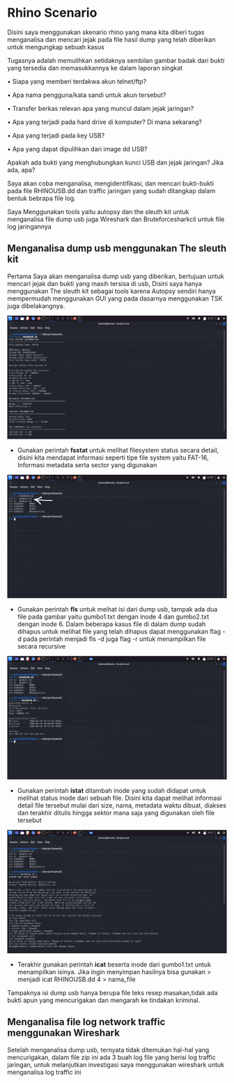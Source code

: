 # Rhino Scenario

Disini saya menggunakan skenario rhino yang mana kita diberi tugas menganalisa dan mencari jejak pada file hasil dump yang telah diberikan untuk mengungkap sebuah kasus 

Tugasnya adalah memulihkan setidaknya sembilan gambar badak dari bukti yang tersedia dan memasukkannya ke dalam laporan singkat

• Siapa yang memberi terdakwa akun telnet/ftp?

• Apa nama pengguna/kata sandi untuk akun tersebut?

• Transfer berkas relevan apa yang muncul dalam jejak jaringan?

• Apa yang terjadi pada hard drive di komputer? Di mana sekarang?

• Apa yang terjadi pada key USB?

• Apa yang dapat dipulihkan dari image dd USB?

Apakah ada bukti yang menghubungkan kunci USB dan jejak jaringan? Jika ada, apa?

Saya akan coba menganalisa, mengidentifikasi, dan mencari bukti-bukti pada file RHINOUSB.dd dan traffic jaringan yang sudah ditangkap dalam bentuk bebrapa file log.

Saya Menggunakan tools yaitu autopsy dan the sleuth kit untuk menganalisa file dump usb juga Wireshark dan Bruteforcesharkcli untuk file log jaringannya

## Menganalisa dump usb menggunakan The sleuth kit

Pertama Saya akan menganalisa dump usb yang diberikan, bertujuan untuk mencari jejak dan bukti yang masih tersisa di usb, Disini saya hanya menggunakan The sleuth kit sebagai tools karena Autopsy sendiri hanya mempermudah menggunakan GUI yang pada dasarnya menggunakan TSK juga dibelakangnya.

![Gambar fsstat](assets/img/fsstat.png)
- Gunakan perintah **fsstat** untuk melihat filesystem status secara detail, disini kita mendapat informasi seperti tipe file system yaitu FAT-16, Informasi metadata serta sector yang digunakan

![Gambar fls](assets/img/fls.png)
- Gunakan perintah **fls** untuk meihat isi dari dump usb, tampak ada dua file pada gambar yaitu gumbo1.txt dengan inode 4 dan gumbo2.txt dengan inode 6. Dalam beberapa kasus file di dalam dump sudah dihapus untuk melihat file yang telah dihapus dapat menggunakan flag -d pada perintah menjadi fls -d juga flag -r untuk menampilkan file secara recursive

![Gambar istat](assets/img/istat.png)
- Gunakan perintah **istat** ditambah inode yang sudah didapat untuk melihat status inode dari sebuah file. Disini kita dapat melihat informasi detail file tersebut mulai dari size, nama, metadata waktu dibuat, diakses dan terakhir ditulis hingga sektor mana saja yang digunakan oleh file tersebut

![Gambar icat](assets/img/icat.png)
- Terakhir gunakan perintah **icat** beserta inode dari gumbo1.txt untuk menampilkan isinya. Jika ingin menyimpan hasilnya bisa gunakan > menjadi icat RHINOUSB.dd 4 > nama_file 

Tampaknya isi dump usb hanya berupa file teks resep masakan,tidak ada bukti apun yang mencurigakan dan mengarah ke tindakan kriminal.

## Menganalisa file log network traffic menggunakan Wireshark

Setelah menganalisa dump usb, ternyata tidak ditemukan hal-hal yang mencurigakan, dalam file zip ini ada 3 buah log file yang berisi log traffic jaringan, untuk melanjutkan investigasi saya menggunakan wireshark untuk menganalisa log traffic ini


